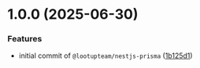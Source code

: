 # 1.0.0 (2025-06-30)


### Features

* initial commit of `@lootupteam/nestjs-prisma` ([1b125d1](https://github.com/lootup-team/nestjs-prisma/commit/1b125d10d0dd6eb3682d4f58f68c2fa51c074a47))
